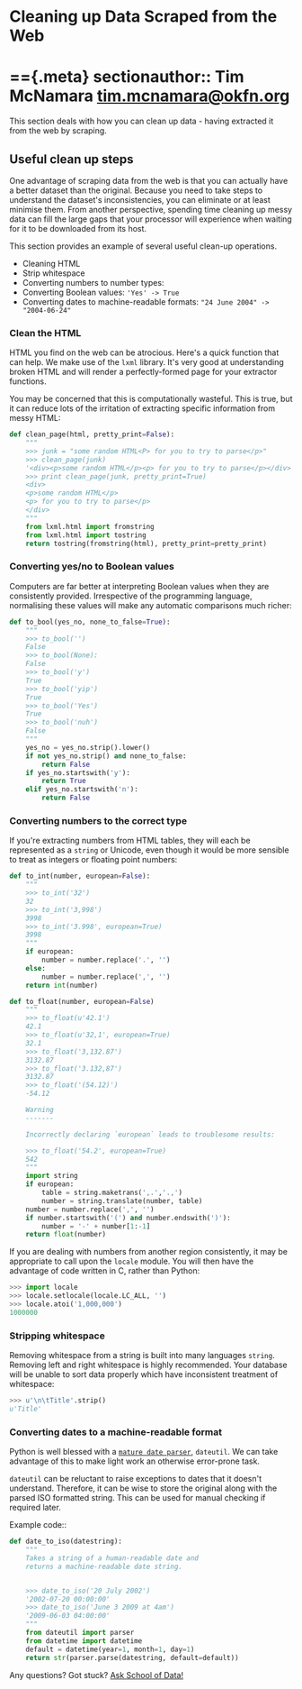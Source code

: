 
Cleaning up Data Scraped from the Web
=====================================

=={.meta}
sectionauthor:: Tim McNamara <tim.mcnamara@okfn.org>
==

This section deals with how you can clean up data - having extracted it from the web by scraping.

Useful clean up steps
---------------------

One advantage of scraping data from the web is that you can actually  have a better dataset than the original. Because you need to take steps to understand the dataset's inconsistencies, you can eliminate or at least minimise them. From another perspective, spending time cleaning up  messy data can fill the large gaps that your processor will experience when waiting for it to be downloaded from its host.

This section provides an example of several useful clean-up operations.

* Cleaning HTML
* Strip whitespace
* Converting numbers to number types:
* Converting Boolean values: `'Yes' -> True`
* Converting dates to machine-readable formats: `"24 June 2004" -> "2004-06-24"`

### Clean the HTML

HTML you find on the web can be atrocious. Here's a quick function that can help. We make use of the `lxml` library. It's very good at understanding broken HTML and will render a perfectly-formed page for your extractor functions.

You may be concerned that this is computationally wasteful. This is true, but it can reduce lots of the irritation of extracting specific information from messy HTML:

```python
def clean_page(html, pretty_print=False):
	"""
	>>> junk = "some random HTML<P> for you to try to parse</p>"
	>>> clean_page(junk)
	'<div><p>some random HTML</p><p> for you to try to parse</p></div>'
	>>> print clean_page(junk, pretty_print=True)
	<div>
	<p>some random HTML</p>
	<p> for you to try to parse</p>
	</div>
	"""
	from lxml.html import fromstring
	from lxml.html import tostring
	return tostring(fromstring(html), pretty_print=pretty_print)
```

### Converting yes/no to Boolean values

Computers are far better at interpreting Boolean values when they are consistently provided. Irrespective of the programming language, normalising these values will make any automatic comparisons much richer:

```python
def to_bool(yes_no, none_to_false=True):
	"""
	>>> to_bool('')
	False
	>>> to_bool(None):
	False
	>>> to_bool('y')
	True
	>>> to_bool('yip')
	True
	>>> to_bool('Yes')
	True
	>>> to_bool('nuh')
	False
	"""
	yes_no = yes_no.strip().lower()
	if not yes_no.strip() and none_to_false:
		return False
	if yes_no.startswith('y'):
		return True
	elif yes_no.startswith('n'):
		return False
```

### Converting numbers to the correct type

If you're extracting numbers from HTML tables, they will each be represented as a `string` or Unicode, even though it would be more sensible to treat as integers or floating point numbers:

```python
def to_int(number, european=False):
	""" 
	>>> to_int('32')
	32
	>>> to_int('3,998')
	3998
	>>> to_int('3.998', european=True)
	3998
	"""
	if european:
		number = number.replace('.', '')
	else:
		number = number.replace(',', '')
	return int(number)

def to_float(number, european=False)
	"""
	>>> to_float(u'42.1')
	42.1
	>>> to_float(u'32,1', european=True)
	32.1
	>>> to_float('3,132.87')
	3132.87
	>>> to_float('3.132,87')
	3132.87
	>>> to_float('(54.12)')
	-54.12

	Warning
	-------

	Incorrectly declaring `european` leads to troublesome results:

	>>> to_float('54.2', european=True)
	542
	"""
	import string
	if european:
		table = string.maketrans(',.','.,')
		number = string.translate(number, table)
	number = number.replace(',', '')
	if number.startswith('(') and number.endswith(')'):
		number = '-' + number[1:-1]
	return float(number)
```

If you are dealing with numbers from another region consistently, it may be appropriate to call upon the `locale` module. You will then have the advantage of code written in C, rather than Python:

```python
>>> import locale
>>> locale.setlocale(locale.LC_ALL, '')
>>> locale.atoi('1,000,000')
1000000
```

### Stripping whitespace

Removing whitespace from a string is built into many languages `string`. Removing left and right whitespace is highly  recommended. Your database will be unable to sort data properly which have inconsistent treatment of whitespace:

```python
>>> u'\n\tTitle'.strip()
u'Title'
```

### Converting dates to a machine-readable format

Python is well blessed with a [`mature date parser`](http://www.labix.org/python-dateutil), `dateutil`. We can take advantage of this to make light work an otherwise error-prone task.

`dateutil` can be reluctant to raise exceptions to dates that it doesn't understand. Therefore, it can be wise to store the original along with the parsed ISO formatted string. This can be used for manual checking if required later.

Example code::

```python
def date_to_iso(datestring):
	"""
	Takes a string of a human-readable date and
	returns a machine-readable date string.


	>>> date_to_iso('20 July 2002')
	'2002-07-20 00:00:00'
	>>> date_to_iso('June 3 2009 at 4am')
	'2009-06-03 04:00:00'
	"""
	from dateutil import parser
	from datetime import datetime
	default = datetime(year=1, month=1, day=1)
	return str(parser.parse(datestring, default=default))
```

<div class="alert alert-info">Any questions? Got stuck? <a class="btn btn-large btn-info" href="http://ask.schoolofdata.org">Ask School of Data!</a></div>
